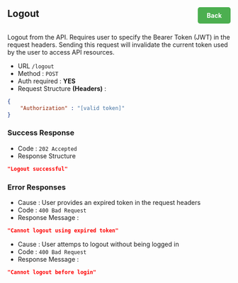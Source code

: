 <div style="display: flex; justify-content: space-between; align-items: center;">
  <div>
    <h2>Logout</h2>
  </div>
  <div style="margin-top: 20px;">
    <a href="javascript:history.back()" style="text-decoration: none; background-color: #4CAF50; color: white; padding: 10px 20px; border-radius: 5px;"><b>Back</b></a>
  </div>
</div>

Logout from the API. Requires user to specify the Bearer Token (JWT) in the request headers. Sending this request 
will invalidate the current token used by the user to access API resources.
* URL `/logout`
* Method : `POST`
* Auth required : **YES**
* Request Structure **(Headers)** : 

```json
{
    "Authorization" : "[valid token]"
}
```

### Success Response

* Code : `202 Accepted`
* Response Structure
```json
"Logout successful"
```

### Error Responses

* Cause : User provides an expired token in the request headers
* Code : `400 Bad Request`
* Response Message : 
```json
"Cannot logout using expired token"
```

* Cause : User attemps to logout without being logged in
* Code : `400 Bad Request`
* Response Message :
```json
"Cannot logout before login"
```